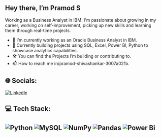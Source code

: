 ## Hey there, I’m Pramod S

Working as a Business Analyst in IBM. I'm passionate about growing in my career, working on self-improvement, picking up new skills and learning them through real-time projects. 

- 🔭 I’m currently working as an Oracle Business Analyst in IBM.
- 🌱 Currently building projects using SQL, Excel, Power BI, Python to showcase analytics capabilities.
- 🛠️ You can find the Projects I’m building or contributing to.
- 📫 How to reach me in/pramod-shivashankar-3007a021b.


## 🌐 Socials:
[![LinkedIn](https://img.shields.io/badge/LinkedIn-%230077B5.svg?logo=linkedin&logoColor=white)](https://www.linkedin.com/in/pramod-shivashankar-3007a021b/)

## 💻 Tech Stack:
![Python](https://img.shields.io/badge/python-3670A0?style=plastic&logo=python&logoColor=ffdd54) ![MySQL](https://img.shields.io/badge/mysql-4479A1.svg?style=plastic&logo=mysql&logoColor=white) ![NumPy](https://img.shields.io/badge/numpy-%23013243.svg?style=plastic&logo=numpy&logoColor=white) ![Pandas](https://img.shields.io/badge/pandas-%23150458.svg?style=plastic&logo=pandas&logoColor=white) ![Power Bi](https://img.shields.io/badge/power_bi-F2C811?style=plastic&logo=powerbi&logoColor=black)
---
#

<!-- Proudly created with GPRM ( https://gprm.itsvg.in ) -->
